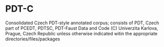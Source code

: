 # PDT-C
Consolidated Czech PDT-style annotated corpus; consists of PDT, Czech part of PCEDT, PDTSC, PDT-Faust
Data and Code  (C) Univerzita Karlova, Prague, Czech Republic
unless otherwise indicated witin the appropriate directories/files/packages

